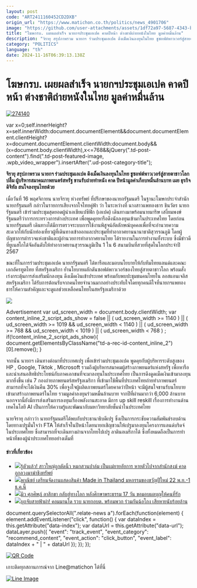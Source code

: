 ```yaml
---
layout: post
code: "ART2411160452CD2DXB"
origin_url: "https://www.matichon.co.th/politics/news_4901706"
image: "https://github.com/user-attachments/assets/1df72a97-5687-4343-b1ff-ba14d34d88ba"
title: "โฆษกรบ. เผยผลสำเร็จ นายกฯประชุมเอเปค คาดปีหน้า ต่างชาติถ่ายหนังในไทย มูลค่าหมื่นล้าน"
description: "จิรายุ สรุปภาพรวม นายกฯ ร่วมประชุมเอเปค ดึงเม็ดเงินลงทุนในไทย ชูซอฟต์พาวเวอร์สู่สายตาชาวโลก ปลื้ม ผู้บริหารสมาคมภาพยนตร์สหรัฐ ขานรับถ่ายทำหนัง คาด"
category: "POLITICS"
language: "th"
date: 2024-11-16T06:39:13.138Z
---
```


# โฆษกรบ. เผยผลสำเร็จ นายกฯประชุมเอเปค คาดปีหน้า ต่างชาติถ่ายหนังในไทย มูลค่าหมื่นล้าน

[![](https://www.matichon.co.th/wp-content/uploads/2024/11/274140.jpg "274140")](https://www.matichon.co.th/wp-content/uploads/2024/11/274140.jpg)

var x=0;self.innerHeight?x=self.innerWidth:document.documentElement&&document.documentElement.clientHeight?x=document.documentElement.clientWidth:document.body&&(x=document.body.clientWidth),x<=768&&jQuery(".td-post-content").find(".td-post-featured-image, .wpb\_video\_wrapper").insertAfter(".ud-post-category-title");

**จิรายุ สรุปภาพรวม นายกฯ ร่วมประชุมเอเปค ดึงเม็ดเงินลงทุนในไทย ชูซอฟต์พาวเวอร์สู่สายตาชาวโลก ปลื้ม ผู้บริหารสมาคมภาพยนตร์สหรัฐ ขานรับถ่ายทำหนัง คาด ปีหน้ามูลค่าเกือบหมื่นล้านบาท เผย ธุรกิจดิจิทัล สนใจลงทุนไทยด้วย**

เมื่อวันที่ 16 พฤศจิกายน นายจิรายุ ห่วงทรัพย์ ที่ปรึกษาของนายกรัฐมนตรี ในฐานะโฆษกประจำสำนักนายกรัฐมนตรี กล่าวในรายการเสียงจากใจไทยคู่ฟ้า ว่า ในระหว่างที่ นางสาวแพทองธาร ชินวัตร นายกรัฐมนตรี เข้าร่วมประชุมสุดยอดผู้นำเอเชียแปซิฟิก (เอเปค) เดินทางมาพร้อมนายมาริษ เสงี่ยมพงษ์ รัฐมนตรีว่าการกระทรวงการต่างประเทศ เพื่อพูดคุยหารือดึงนักลงทุนเข้ามาในประเทศไทย โดยก่อนนายกรัฐมนตรี เดินทางได้มีการตรวจระบบการใช้งานพิสูจน์อัตลักษณ์บุคคลเพื่อที่จะอำนวยความสะดวกให้กับนักท่องเที่ยวผู้ที่เดินทางเข้าออกและประชุมที่ท่าอากาศยานนานาชาติสุวรรณภูมิ โดยผู้บัญชาการตำรวจแห่งชาติและผู้อำนวยการท่าอากาศยานไทย ได้รายงานในการทำงานทั้งระบบ ซึ่งมีข่าวดีที่ยูเนสโกได้จัดอันดับให้ท่าอากาศยานสุวรรณภูมิเป็น 1 ใน 6 สนามบินที่สวยที่สุดในโลกประจำปี 2567

ขณะที่ในการร่วมประชุมเอเปค นายกรัฐมนตรี ได้หารือและมอบนโยบายให้กับทีมไทยแลนด์และคณะเอกอัครทูตไทย ที่สหรัฐอเมริกา ย้ำนโยบายผลักดันซอฟต์พาวเวอร์ของไทยสู่สายตาชาวโลก พร้อมสั่งเร่งกระตุ้นการส่งเสริมนักลงทุน ดึงเม็ดเงินเข้าประเทศ พร้อมกับพบปะชุมชนคนไทยใน ลอสแอนเจลิส สหรัฐอเมริกา ได้รับการต้อนรับจากคนไทยจำนวนมากอย่างประทับใจโดยทุกคนดีใจที่นายกฯแพทองธารให้ความสำคัญและจะดูแลช่วยเหลือคนไทยในสหรัฐอเมริกาด้วย

![](https://www.matichon.co.th/wp-content/uploads/2024/11/S__13254693.jpg)

Advertisement var ud\_screen\_width = document.body.clientWidth; var content\_inline\_2\_script\_ads\_show = false || ( ud\_screen\_width >= 1140 ) || ( ud\_screen\_width >= 1019 && ud\_screen\_width < 1140 ) || ( ud\_screen\_width >= 768 && ud\_screen\_width < 1019 ) || ( ud\_screen\_width < 768 ) ; if(!content\_inline\_2\_script\_ads\_show){ document.getElementsByClassName("td-a-rec-id-content\_inline\_2")\[0\].remove(); }

จากนั้น นายกฯ เดินทางต่อมาที่ประเทศเปรู เพื่อเข้าร่วมประชุมเอเปค พูดคุยกับผู้บริหารระดับสูงของ HP , Google, Tiktok , Microsoft รวมถึงผู้บริหารสมาคมผู้สร้างภาพยนตร์แห่งสหรัฐ เพื่อหารือและนำเสนอสิทธิประโยชน์กับภาคเอกชนที่จะมาลงทุนในประเทศไทย เป็นการดึงดูดเม็ดเงินเข้ามาลงทุนมากยิ่งขึ้น เช่น 7 กองถ่ายภาพยนตร์สหรัฐอเมริกา ที่เข้ามาใช้พื้นที่ประเทศไทยถ่ายทำภาพยนตร์สามารถที่จะได้เงินคืน 30% เพื่อจูงใจผู้ผลิตภาพยนตร์โดยคาดว่าปีหน้า จะมีผู้สนใจขานรับนโยบายเข้ามาสร้างภาพยนตร์ในไทย รวมมูลค่าลงทุนร่วมหมื่นล้านบาท จากปีที่ผ่านมากว่า 6,000 ล้านบาท นอกจากนี้ยังมีการส่งเสริมการลงทุนเรื่องพลังงานสะอาด มีการ up skill reskill เรื่องการทำงานด้านเทคโนโลยี AI เป็นการให้ความรู้และพัฒนากับมหาวิทยาลัยชั้นนำในประเทศไทย

นายจิรายุ กล่าวว่า นายกรัฐมนตรีได้พบกับประธานาธิบดีเปรู ซึ่งเป็นการกระชับความสัมพันธ์รอบด้านโดยทางเปรูมั่นใจว่า FTA ให้สำเร็จในปีหน้าโดยนายกเชิญชวนให้เปรูมาลงทุนโครงการแลนด์บริดจ์ ในประเทศไทย ซึ่งสามารถที่จะเดินทางผ่านจากไทยไปเปรู ลาตินอเมริกาได้ ซึ่งทั้งหมดถือเป็นการทำหน้าที่ของผู้นำประเทศไทยอย่างเต็มที่

#### ข่าวที่เกี่ยวข้อง

*   [![](https://www.matichon.co.th/wp-content/uploads/2024/11/gvdd11-wed.jpg)รู้ตัวแล้ว! สาวใหญ่ถูกตัดนิ้ว หมกสวนปาล์ม เป็นแม่ยายอัยการ หายตัวไปจากสำนักสงฆ์ คาดถูกลวงมาฆ่าชิงทรัพย์](https://www.matichon.co.th/region/news_4901951)
*   [![](https://www.matichon.co.th/wp-content/uploads/2024/11/22-119.jpg)พาณิชย์ เตรียมจัดงานแสดงสินค้า Made in Thailand มหกรรมของขวัญปีใหม่ 22 พ.ย.-1 ธ.ค.นี้](https://www.matichon.co.th/economy/news_4901913)
*   [![](https://www.matichon.co.th/wp-content/uploads/2024/11/gvdd10-wed.jpg)มิว ศุภศิษฏ์ ลาสิกขา กลับสู่ทางโลก หลังศึกษาพระธรรม 17 วัน ขอมอบผลบุญให้คนที่รัก](https://www.matichon.co.th/entertainment/thai-entertainment/news_4901931)
*   [![](https://www.matichon.co.th/wp-content/uploads/2024/11/52745240.jpg)บุกจับสายฟ้าผ่า! คอมมานโด รวบ นายกอบต. พร้อมพวก ร่วมกันฉ้อโกง เสียหายนับร้อยล้าน](https://www.matichon.co.th/region/news_4901930)

document.querySelectorAll(".relate-news a").forEach(function(element) { element.addEventListener("click", function() { var dataIndex = this.getAttribute("data-index"); var dataUrl = this.getAttribute("data-url"); dataLayer.push({ "event": "track\_event", "event\_category": "recommend\_content", "event\_action": "click\_button", "event\_label": dataIndex + " | " + dataUrl }); }); });

[![QR Code](https://www.matichon.co.th/wp-content/uploads/2023/07/wob1371z.jpg)](https://lin.ee/ht0nDxX)

เกาะติดทุกสถานการณ์จาก Line@matichon ได้ที่นี่

[![Line Image](https://www.matichon.co.th/wp-content/uploads/2023/07/th.png)](https://lin.ee/ht0nDxX)